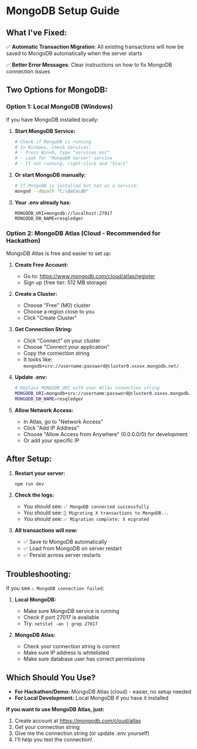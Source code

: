 # MongoDB Setup Guide

## What I've Fixed:

✅ **Automatic Transaction Migration**: All existing transactions will now be saved to MongoDB automatically when the server starts

✅ **Better Error Messages**: Clear instructions on how to fix MongoDB connection issues

## Two Options for MongoDB:

### Option 1: Local MongoDB (Windows)

If you have MongoDB installed locally:

1. **Start MongoDB Service:**
   ```bash
   # Check if MongoDB is running
   # In Windows, check Services:
   # - Press Win+R, type "services.msc"
   # - Look for "MongoDB Server" service
   # - If not running, right-click and "Start"
   ```

2. **Or start MongoDB manually:**
   ```bash
   # If MongoDB is installed but not as a service:
   mongod --dbpath "C:\data\db"
   ```

3. **Your .env already has:**
   ```
   MONGODB_URI=mongodb://localhost:27017
   MONGODB_DB_NAME=resqledger
   ```

### Option 2: MongoDB Atlas (Cloud - Recommended for Hackathon)

MongoDB Atlas is free and easier to set up:

1. **Create Free Account:**
   - Go to: https://www.mongodb.com/cloud/atlas/register
   - Sign up (free tier: 512 MB storage)

2. **Create a Cluster:**
   - Choose "Free" (M0) cluster
   - Choose a region close to you
   - Click "Create Cluster"

3. **Get Connection String:**
   - Click "Connect" on your cluster
   - Choose "Connect your application"
   - Copy the connection string
   - It looks like: `mongodb+srv://username:password@cluster0.xxxxx.mongodb.net/`

4. **Update .env:**
   ```bash
   # Replace MONGODB_URI with your Atlas connection string
   MONGODB_URI=mongodb+srv://username:password@cluster0.xxxxx.mongodb.net/resqledger?retryWrites=true&w=majority
   MONGODB_DB_NAME=resqledger
   ```

5. **Allow Network Access:**
   - In Atlas, go to "Network Access"
   - Click "Add IP Address"
   - Choose "Allow Access from Anywhere" (0.0.0.0/0) for development
   - Or add your specific IP

## After Setup:

1. **Restart your server:**
   ```bash
   npm run dev
   ```

2. **Check the logs:**
   - You should see: `✅ MongoDB connected successfully`
   - You should see: `🔄 Migrating X transactions to MongoDB...`
   - You should see: `✅ Migration complete: X migrated`

3. **All transactions will now:**
   - ✅ Save to MongoDB automatically
   - ✅ Load from MongoDB on server restart
   - ✅ Persist across server restarts

## Troubleshooting:

If you see `⚠️ MongoDB connection failed`:

1. **Local MongoDB:**
   - Make sure MongoDB service is running
   - Check if port 27017 is available
   - Try: `netstat -an | grep 27017`

2. **MongoDB Atlas:**
   - Check your connection string is correct
   - Make sure IP address is whitelisted
   - Make sure database user has correct permissions

## Which Should You Use?

- **For Hackathon/Demo:** MongoDB Atlas (cloud) - easier, no setup needed
- **For Local Development:** Local MongoDB if you have it installed

**If you want to use MongoDB Atlas, just:**
1. Create account at https://mongodb.com/cloud/atlas
2. Get your connection string
3. Give me the connection string (or update .env yourself)
4. I'll help you test the connection!

